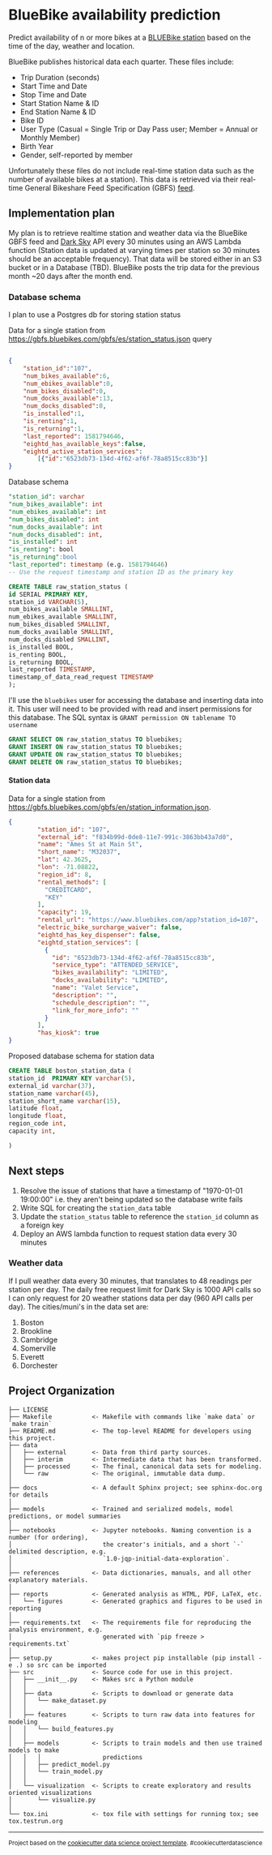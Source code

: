 BlueBike availability prediction
==============================

Predict availability of n or more bikes at a [BLUEBike station](https://www.bluebikes.com/) based on the time of the day, weather and location.

BlueBike publishes historical data each quarter. These files include:
*   Trip Duration (seconds)
*   Start Time and Date
*   Stop Time and Date
*   Start Station Name & ID
*   End Station Name & ID
*   Bike ID
*   User Type (Casual = Single Trip or Day Pass user; Member = Annual or Monthly Member)
*   Birth Year
*   Gender, self-reported by member

Unfortunately these files do not include real-time station data such as the number of available bikes at a station). This data is retrieved via their real-time General Bikeshare Feed Specification (GBFS) [feed](https://gbfs.bluebikes.com/gbfs/gbfs.json).

## Implementation plan
My plan is to retrieve realtime station and weather data via the BlueBike GBFS feed and [Dark Sky]() API every 30 minutes using an AWS Lambda function (Station data is updated at varying times per station so 30 minutes should be an acceptable frequency). That data will be stored either in an S3 bucket or in a Database (TBD).
BlueBike posts the trip data for the previous month ~20 days after the month end.

### Database schema

I plan to use a Postgres db for storing station status

Data for a single station from https://gbfs.bluebikes.com/gbfs/es/station_status.json query
```json

{
    "station_id":"107", 
    "num_bikes_available":6,
    "num_ebikes_available":0,
    "num_bikes_disabled":0,
    "num_docks_available":13,
    "num_docks_disabled":0,
    "is_installed":1,
    "is_renting":1,
    "is_returning":1,
    "last_reported": 1581794646,
    "eightd_has_available_keys":false,
    "eightd_active_station_services":
        [{"id":"6523db73-134d-4f62-af6f-78a8515cc83b"}]
}


```
Database schema

```sql
"station_id": varchar
"num_bikes_available": int
"num_ebikes_available": int
"num_bikes_disabled": int
"num_docks_available": int
"num_docks_disabled": int,
"is_installed": int
"is_renting": bool 
"is_returning":bool
"last_reported": timestamp (e.g. 1581794646)
-- Use the request timestamp and station ID as the primary key

CREATE TABLE raw_station_status (
id SERIAL PRIMARY KEY,
station_id VARCHAR(5),
num_bikes_available SMALLINT,
num_ebikes_available SMALLINT,
num_bikes_disabled SMALLINT,
num_docks_available SMALLINT,
num_docks_disabled SMALLINT,
is_installed BOOL,
is_renting BOOL, 
is_returning BOOL, 
last_reported TIMESTAMP,
timestamp_of_data_read_request TIMESTAMP 
);

```
I'll use the `bluebikes` user for accessing the database and inserting data into it. This user will need to be provided with read and insert permissions for this database. The SQL syntax is `GRANT permission ON tablename TO username`
```sql
GRANT SELECT ON raw_station_status TO bluebikes;
GRANT INSERT ON raw_station_status TO bluebikes;
GRANT UPDATE ON raw_station_status TO bluebikes;
GRANT DELETE ON raw_station_status TO bluebikes; 
```


#### Station data
Data for a single station from https://gbfs.bluebikes.com/gbfs/en/station_information.json.

```json
{
        "station_id": "107",
        "external_id": "f834b99d-0de8-11e7-991c-3863bb43a7d0",
        "name": "Ames St at Main St",
        "short_name": "M32037",
        "lat": 42.3625,
        "lon": -71.08822,
        "region_id": 8,
        "rental_methods": [
          "CREDITCARD",
          "KEY"
        ],
        "capacity": 19,
        "rental_url": "https://www.bluebikes.com/app?station_id=107",
        "electric_bike_surcharge_waiver": false,
        "eightd_has_key_dispenser": false,
        "eightd_station_services": [
          {
            "id": "6523db73-134d-4f62-af6f-78a8515cc83b",
            "service_type": "ATTENDED_SERVICE",
            "bikes_availability": "LIMITED",
            "docks_availability": "LIMITED",
            "name": "Valet Service",
            "description": "",
            "schedule_description": "",
            "link_for_more_info": ""
          }
        ],
        "has_kiosk": true
}
```
Proposed database schema for station data

```sql
CREATE TABLE boston_station_data (
station_id  PRIMARY KEY varchar(5),
external_id varchar(37),
station_name varchar(45),
station_short_name varchar(15),
latitude float,
longitude float,
region_code int,
capacity int,

)
```
## Next steps
1. Resolve the issue of stations that have a timestamp of "1970-01-01 19:00:00" i.e. they aren't being updated so the database write fails
1. Write SQL for creating the `station_data` table
1. Update the `station_status` table to reference the `station_id` column as a foreign key
1. Deploy an AWS lambda function to request station data every 30 minutes

### Weather data

If I pull weather data every 30 minutes, that translates to 48 readings per station per day. The daily free request limit for Dark Sky is 1000 API calls so I can only request for 20 weather stations data per day (960 API calls per day).
The cities/muni's in the data set are:
1. Boston
1. Brookline
1. Cambridge
1. Somerville
1. Everett
1. Dorchester

Project Organization
------------

    ├── LICENSE
    ├── Makefile           <- Makefile with commands like `make data` or `make train`
    ├── README.md          <- The top-level README for developers using this project.
    ├── data
    │   ├── external       <- Data from third party sources.
    │   ├── interim        <- Intermediate data that has been transformed.
    │   ├── processed      <- The final, canonical data sets for modeling.
    │   └── raw            <- The original, immutable data dump.
    │
    ├── docs               <- A default Sphinx project; see sphinx-doc.org for details
    │
    ├── models             <- Trained and serialized models, model predictions, or model summaries
    │
    ├── notebooks          <- Jupyter notebooks. Naming convention is a number (for ordering),
    │                         the creator's initials, and a short `-` delimited description, e.g.
    │                         `1.0-jqp-initial-data-exploration`.
    │
    ├── references         <- Data dictionaries, manuals, and all other explanatory materials.
    │
    ├── reports            <- Generated analysis as HTML, PDF, LaTeX, etc.
    │   └── figures        <- Generated graphics and figures to be used in reporting
    │
    ├── requirements.txt   <- The requirements file for reproducing the analysis environment, e.g.
    │                         generated with `pip freeze > requirements.txt`
    │
    ├── setup.py           <- makes project pip installable (pip install -e .) so src can be imported
    ├── src                <- Source code for use in this project.
    │   ├── __init__.py    <- Makes src a Python module
    │   │
    │   ├── data           <- Scripts to download or generate data
    │   │   └── make_dataset.py
    │   │
    │   ├── features       <- Scripts to turn raw data into features for modeling
    │   │   └── build_features.py
    │   │
    │   ├── models         <- Scripts to train models and then use trained models to make
    │   │   │                 predictions
    │   │   ├── predict_model.py
    │   │   └── train_model.py
    │   │
    │   └── visualization  <- Scripts to create exploratory and results oriented visualizations
    │       └── visualize.py
    │
    └── tox.ini            <- tox file with settings for running tox; see tox.testrun.org


--------

<p><small>Project based on the <a target="_blank" href="https://drivendata.github.io/cookiecutter-data-science/">cookiecutter data science project template</a>. #cookiecutterdatascience</small></p>
